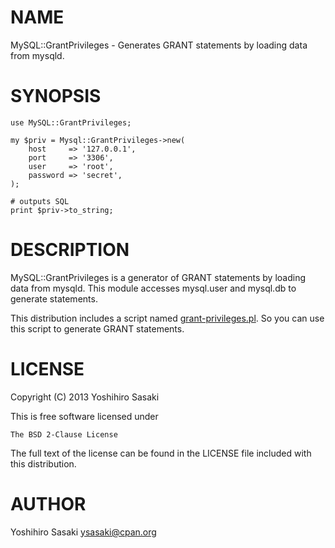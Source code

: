 # NAME

MySQL::GrantPrivileges - Generates GRANT statements by loading data from mysqld.

# SYNOPSIS

    use MySQL::GrantPrivileges;

    my $priv = Mysql::GrantPrivileges->new(
        host     => '127.0.0.1',
        port     => '3306',
        user     => 'root',
        password => 'secret',
    );

    # outputs SQL
    print $priv->to_string;

# DESCRIPTION

MySQL::GrantPrivileges is a generator of GRANT statements by loading data from
mysqld. This module accesses mysql.user and mysql.db to generate statements.

This distribution includes a script named [grant-privileges.pl](http://search.cpan.org/perldoc?grant-privileges.pl). So you can
use this script to generate GRANT statements.

# LICENSE

Copyright (C) 2013 Yoshihiro Sasaki

This is free software licensed under

    The BSD 2-Clause License

The full text of the license can be found in the LICENSE file included with
this distribution.

# AUTHOR

Yoshihiro Sasaki <ysasaki@cpan.org>
